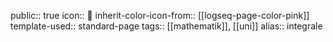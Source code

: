 public:: true
icon:: 🥛
inherit-color-icon-from:: [[logseq-page-color-pink]]
template-used:: standard-page
tags:: [[mathematik]], [[uni]] 
alias:: integrale
